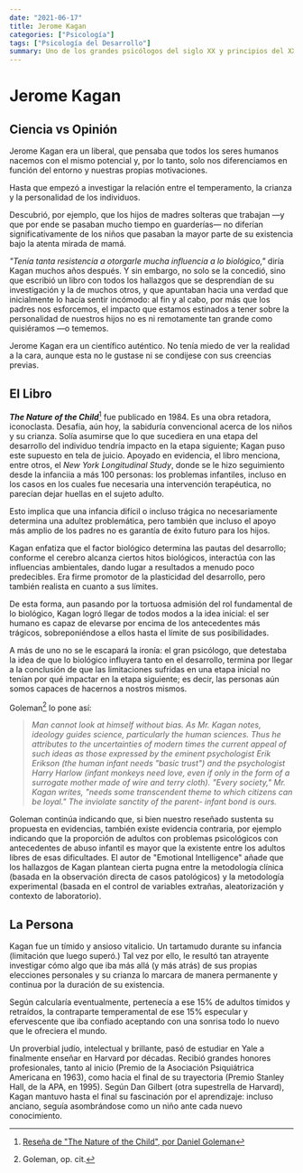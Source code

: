 ```yaml
---
date: "2021-06-17"
title: Jerome Kagan
categories: ["Psicología"]
tags: ["Psicología del Desarrollo"]
summary: Uno de los grandes psicólogos del siglo XX y principios del XXI ha trascendido este último mes. Algunas líneas acerca de su obra y su perfil.
---
```


# Jerome Kagan

## Ciencia vs Opinión

Jerome Kagan era un liberal, que pensaba que todos los seres humanos nacemos con el mismo potencial y, por lo tanto, solo nos diferenciamos en función del entorno y nuestras propias motivaciones. 

Hasta que empezó a investigar la relación entre el temperamento, la crianza y la personalidad de los individuos. 

Descubrió, por ejemplo, que los hijos de madres solteras que trabajan —y que por ende se pasaban mucho tiempo en guarderías— no diferían significativamente de los niños que pasaban la mayor parte de su existencia bajo la atenta mirada de mamá. 

*"Tenía tanta resistencia a otorgarle mucha influencia a lo biológico,"* diría Kagan muchos años después. Y sin embargo, no solo se la concedió, sino que escribió un libro con todos los hallazgos que se desprendían de su investigación y la de muchos otros, y que apuntaban hacia una verdad que inicialmente lo hacía sentir incómodo: al fin y al cabo, por más que los padres nos esforcemos, el impacto que estamos estinados a tener sobre la personalidad de nuestros hijos no es ni remotamente tan grande como quisiéramos —o tememos. 

Jerome Kagan era un científico auténtico. No tenía miedo de ver la realidad a la
cara, aunque esta no le gustase ni se condijese con sus creencias previas.

## El Libro

***The Nature of the Child***[^1] fue publicado en 1984. Es una obra retadora,
iconoclasta. Desafía, aún hoy, la sabiduría convencional acerca de los niños y su crianza. Solía asumirse que lo que sucediera en una etapa del desarrollo del
individuo tendría impacto en la etapa siguiente; Kagan puso este supuesto en tela de juicio. Apoyado en evidencia, el libro menciona, entre otros, el *New York Longitudinal Study*, donde se le hizo seguimiento desde la infanciia a más 100 personas: los problemas infantiles, incluso en los casos en los cuales fue necesaria una intervención terapéutica, no parecían dejar huellas en el sujeto adulto. 

Esto implica que una infancia difícil o incluso trágica no necesariamente determina una adultez problemática, pero también que incluso el apoyo más amplio de los padres no es garantía de éxito futuro para los hijos. 

Kagan enfatiza que el factor biológico determina las pautas del desarrollo; conforme el cerebro alcanza ciertos hitos biológicos, interactúa con las influencias ambientales, dando lugar a resultados a menudo poco predecibles. Era firme promotor de la plasticidad del desarrollo, pero también realista en cuanto a sus límites.

De esta forma, aun pasando por la tortuosa admisión del rol fundamental de lo
biológico, Kagan logró llegar de todos modos a la idea inicial: el ser humano es
capaz de elevarse por encima de los antecedentes más trágicos, sobreponiéndose
a ellos hasta el límite de sus posibilidades. 

A más de uno no se le escapará la ironía: el gran psicólogo, que detestaba la idea de que lo biológico influyera tanto en el desarrollo, termina por llegar a la conclusión de que las limitaciones sufridas en una etapa inicial no tenían por qué impactar en la etapa siguiente; es decir, las personas aún somos capaces de hacernos a nostros mismos.

Goleman[^2] lo pone así:

> *Man cannot look at himself without bias. As Mr. Kagan notes, ideology guides
science, particularly the human sciences. Thus he attributes to the uncertainties of modern times the current appeal of such ideas as those expressed by the eminent psychologist Erik Erikson (the human infant needs "basic trust") and the psychologist Harry Harlow (infant monkeys need love, even if only in the form of a surrogate mother made of wire and terry cloth). "Every society," Mr. Kagan writes, "needs some transcendent theme to which citizens can be loyal." The inviolate sanctity of the parent- infant bond is ours.*

Goleman continúa indicando que, si bien nuestro reseñado sustenta su propuesta en evidencias, también existe evidencia contraria, por ejemplo indicando que la proporción de  adultos con problemas psicológicos con antecedentes de abuso infantil es mayor que la existente entre los adultos libres de esas dificultades. El autor de "Emotional Intelligence" añade que los hallazgos de Kagan plantean cierta pugna entre la metodología clínica (basada en la observación directa de casos patológicos) y la metodología experimental (basada en el control de variables extrañas, aleatorización y contexto de laboratorio).

## La Persona

Kagan fue un tímido y ansioso vitalicio. Un tartamudo durante su infancia
(limitación que luego superó.) Tal vez por ello, le resultó tan atrayente
investigar cómo algo que iba más allá (y más atrás) de sus propias elecciones personales y su crianza lo marcara de manera permanente y continua por la duración de su existencia.

Según calcularía eventualmente, pertenecía a ese 15% de adultos tímidos y retraídos, la contraparte temperamental de ese 15% especular y efervescente que iba confiado aceptando con una sonrisa todo lo nuevo que le ofreciera el mundo.

Un proverbial judío, intelectual y brillante, pasó de estudiar en Yale a finalmente enseñar en Harvard por décadas. Recibió grandes honores profesionales, tanto al inicio (Premio de la Asociación Psiquiátrica Americana en 1963), como hacia el final de su trayectoria (Premio Stanley Hall, de la APA, en 1995). Según Dan Gilbert (otra supestrella de Harvard), Kagan mantuvo hasta el final su fascinación por el aprendizaje: incluso anciano, seguía asombrándose como un niño ante cada nuevo conocimiento.









[^1]:[Reseña de "The Nature of the Child", por Daniel
Goleman](https://www.nytimes.com/1984/11/18/books/not-the-father-of-the-man.html)
[^2]: Goleman, op. cit. 
